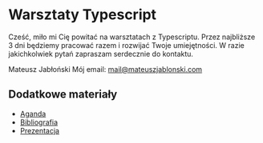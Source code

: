 # Warsztaty Typescript

Cześć, miło mi Cię powitać na warsztatach z Typescriptu. Przez najbliższe 3 dni będziemy pracować razem i rozwijać Twoje umiejętności. W razie jakichkolwiek pytań zapraszam serdecznie do kontaktu.

Mateusz Jabłoński
Mój email: mail@mateuszjablonski.com

## Dodatkowe materiały

- [Aganda](./materials/agenda.md)
- [Bibliografia](./materials/bibliography.md)
- [Prezentacja](./materials/presentation.pdf)
